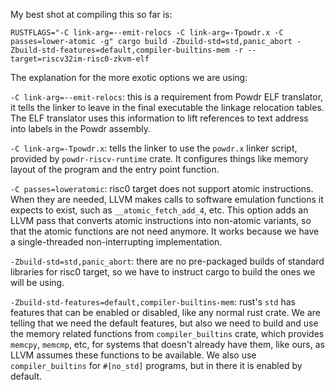 My best shot at compiling this so far is:

```
RUSTFLAGS="-C link-arg=--emit-relocs -C link-arg=-Tpowdr.x -C passes=lower-atomic -g" cargo build -Zbuild-std=std,panic_abort -Zbuild-std-features=default,compiler-builtins-mem -r --target=riscv32im-risc0-zkvm-elf
```

The explanation for the more exotic options we are using:

`-C link-arg=--emit-relocs`: this is a requirement from Powdr ELF translator, it
tells the linker to leave in the final executable the linkage relocation tables.
The ELF translator uses this information to lift references to text address into
labels in the Powdr assembly.

`-C link-arg=-Tpowdr.x`: tells the linker to use the `powdr.x` linker script,
provided by `powdr-riscv-runtime` crate. It configures things like memory layout
of the program and the entry point function.

`-C passes=loweratomic`: risc0 target does not support atomic instructions. When
they are needed, LLVM makes calls to software emulation functions it expects to
exist, such as `__atomic_fetch_add_4`, etc. This option adds an LLVM pass that
converts atomic instructions into non-atomic variants, so that the atomic
functions are not need anymore. It works because we have a single-threaded
non-interrupting implementation.

`-Zbuild-std=std,panic_abort`: there are no pre-packaged builds of standard
libraries for risc0 target, so we have to instruct cargo to build the ones we
will be using.

`-Zbuild-std-features=default,compiler-builtins-mem`: rust's `std` has features
that can be enabled or disabled, like any normal rust crate. We are telling that
we need the default features, but also we need to build and use the memory
related functions from `compiler_builtins` crate, which provides `memcpy`,
`memcmp`, etc, for systems that doesn't already have them, like ours, as LLVM
assumes these functions to be available. We also use `compiler_builtins` for
`#[no_std]` programs, but in there it is enabled by default.
